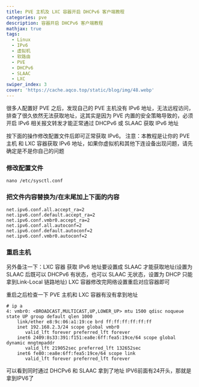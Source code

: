 ```yaml
---
title: PVE 主机及 LXC 容器开启 DHCPv6 客户端教程
categories: pve
description: 容器开启 DHCPv6 客户端教程
mathjax: true
tags:
  - Linux
  - IPv6
  - 虚拟机
  - 软路由
  - PVE
  - DHCPv6
  - SLAAC
  - LXC
swiper_index: 3
cover: 'https://cache.aqco.top/static/blog/img/48.webp'
---
```

很多人配置好 PVE 之后，发现自己的 PVE 主机没有 IPv6 地址，无法远程访问，排查了很久依然无法获取地址，这其实是因为 PVE 内置的安全策略导致的，必须开启 IPv6 相关报文转发才能正常通过 DHCPv6 或 SLAAC 获取 IPv6 地址


按下面的操作修改配置文件后即可正常获取 IPv6。
注意：本教程是让你的 PVE 主机 和 LXC 容器获取 IPv6 地址，如果你虚拟机和其他下连设备出现问题，请先确定是不是你自己的问题

### 修改配置文件
```
nano /etc/sysctl.conf
```
### 把文件内容替换为/在末尾加上下面的内容

```
net.ipv6.conf.all.accept_ra=2
net.ipv6.conf.default.accept_ra=2
net.ipv6.conf.vmbr0.accept_ra=2
net.ipv6.conf.all.autoconf=2
net.ipv6.conf.default.autoconf=2
net.ipv6.conf.vmbr0.autoconf=2
```

### 重启主机

另外备注一下：LXC 容器 获取 IPv6 地址要设置成 SLAAC 才能获取地址(设置为 SLAAC 后既可以 DHCPv6 有状态，也可以 SLAAC 无状态，设置为 DHCP 只能拿到Link-Local 链路地址)
LXC 容器修改完网络设置重启对应容器即可

重启之后检查一下 PVE 主机和 LXC 容器有没有拿到地址

```
# ip a
4: vmbr0: <BROADCAST,MULTICAST,UP,LOWER_UP> mtu 1500 qdisc noqueue state UP group default qlen 1000
    link/ether e8:9c:06:a1:19:ce brd ff:ff:ff:ff:ff:ff
    inet 192.168.2.3/24 scope global vmbr0
       valid_lft forever preferred_lft forever
    inet6 2409:8s33:391:f151:ea8e:6ff:fea5:19ce/64 scope global dynamic mngtmpaddr 
       valid_lft 219052sec preferred_lft 132652sec
    inet6 fe80::ea8e:6ff:fea5:19ce/64 scope link 
       valid_lft forever preferred_lft forever
```

可以看到同时通过 DHCPv6 和 SLAAC 拿到了地址 
IPV6前面有24开头，那就是拿到IPV6了
